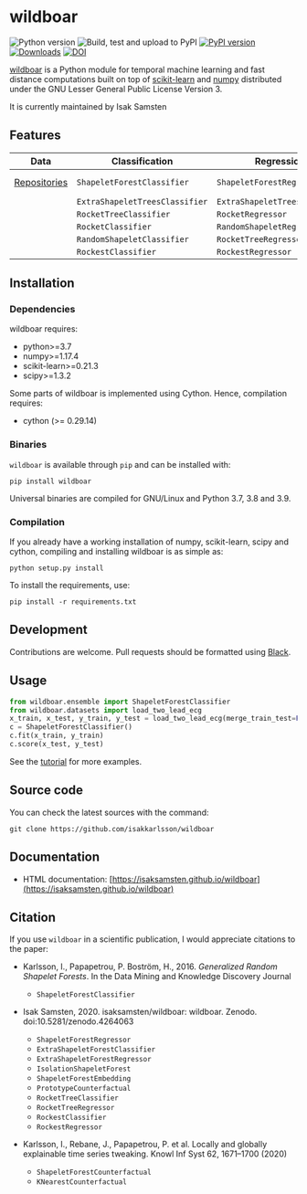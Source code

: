 # wildboar
![Python version](https://img.shields.io/badge/python-3.7%20|%203.8%20|%203.9-blue)
![Build, test and upload to PyPI](https://github.com/isaksamsten/wildboar/workflows/Build,%20test%20and%20upload%20to%20PyPI/badge.svg)
[![PyPI version](https://badge.fury.io/py/wildboar.svg)](https://badge.fury.io/py/wildboar)
[![Downloads](https://static.pepy.tech/personalized-badge/wildboar?period=total&units=international_system&left_color=black&right_color=orange&left_text=downloads)](https://pepy.tech/project/wildboar)
[![DOI](https://zenodo.org/badge/DOI/10.5281/zenodo.4264063.svg)](https://doi.org/10.5281/zenodo.4264063)

[wildboar](https://isaksamsten.github.io/wildboar/) is a Python module for temporal machine learning and fast
distance computations built on top of
[scikit-learn](https://scikit-learn.org) and [numpy](https://numpy.org)
distributed under the GNU Lesser General Public License Version 3.

It is currently maintained by Isak Samsten

## Features
| **Data**                                                                          | **Classification**               | **Regression**                  | **Explainability**               | **Metric** | **Unsupervised**            | **Outlier**                 |
| --------------------------------------------------------------------------------- | -------------------------------- | ------------------------------- | -------------------------------- | ---------- | --------------------------- | --------------------------- |
| [Repositories](https://isaksamsten.github.io/wildboar/master/guide/datasets.html) | ``ShapeletForestClassifier``     | ``ShapeletForestRegressor``     | ``ShapeletForestCounterfactual`` | UCR-suite  | ``ShapeletForestEmbedding`` | ``IsolationShapeletForest`` |
|                                                                                   | ``ExtraShapeletTreesClassifier`` | ``ExtraShapeletTreesRegressor`` | ``KNearestCounterfactual``       |            | ``RandomShapeletEmbedding`` |                             |
|                                                                                   | ``RocketTreeClassifier``         | ``RocketRegressor``             | ``PrototypeCounterfactual``      |            | ``RocketEmbedding``         |                             |
|                                                                                   | ``RocketClassifier``             | ``RandomShapeletRegressor``     |                                  |            | ``IntervalEmbedding``       |                             |
|                                                                                   | ``RandomShapeletClassifier``     | ``RocketTreeRegressor``         |                                  |            | ``FeatureEmbedding``        |                             |
|                                                                                   | ``RockestClassifier``            | ``RockestRegressor``            |                                  |            |                             |                             |
## Installation

### Dependencies

wildboar requires:

 * python>=3.7
 * numpy>=1.17.4
 * scikit-learn>=0.21.3
 * scipy>=1.3.2
 
Some parts of wildboar is implemented using Cython. Hence, compilation
requires:

 * cython (>= 0.29.14)


### Binaries

`wildboar` is available through `pip` and can be installed with:

    pip install wildboar

Universal binaries are compiled for GNU/Linux and Python 3.7, 3.8 and 3.9. 

### Compilation

If you already have a working installation of numpy, scikit-learn, scipy and cython,
compiling and installing wildboar is as simple as:

    python setup.py install
	
To install the requirements, use:

    pip install -r requirements.txt
	

## Development

Contributions are welcome. Pull requests should be
formatted using [Black](https://black.readthedocs.io).

## Usage

```python
from wildboar.ensemble import ShapeletForestClassifier
from wildboar.datasets import load_two_lead_ecg
x_train, x_test, y_train, y_test = load_two_lead_ecg(merge_train_test=False)
c = ShapeletForestClassifier()
c.fit(x_train, y_train)
c.score(x_test, y_test)
``` 
    
See the [tutorial](https://isaksamsten.github.io/wildboar/master/tutorial.html) for more examples.

## Source code

You can check the latest sources with the command:

    git clone https://github.com/isakkarlsson/wildboar
    
## Documentation

* HTML documentation: [https://isaksamsten.github.io/wildboar](https://isaksamsten.github.io/wildboar)
	
## Citation
If you use `wildboar` in a scientific publication, I would appreciate
citations to the paper:
- Karlsson, I., Papapetrou, P. Boström, H., 2016.
 *Generalized Random Shapelet Forests*. In the Data Mining and
 Knowledge Discovery Journal
  - `ShapeletForestClassifier`

- Isak Samsten, 2020. isaksamsten/wildboar: wildboar. Zenodo. doi:10.5281/zenodo.4264063
  - `ShapeletForestRegressor`
  - `ExtraShapeletForestClassifier`
  - `ExtraShapeletForestRegressor`
  - `IsolationShapeletForest`
  - `ShapeletForestEmbedding`
  - `PrototypeCounterfactual` 
  - `RocketTreeClassifier`
  - `RocketTreeRegressor`
  - `RockestClassifier`
  - `RockestRegressor`
    
- Karlsson, I., Rebane, J., Papapetrou, P. et al. 
  Locally and globally explainable time series tweaking. 
  Knowl Inf Syst 62, 1671–1700 (2020)
  
  - `ShapeletForestCounterfactual`
  - `KNearestCounterfactual`
